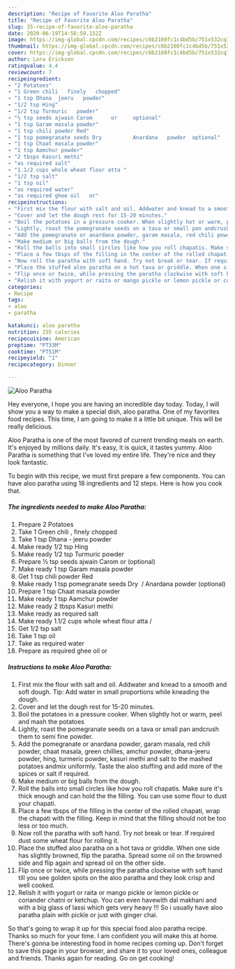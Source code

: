 ```yaml
---
description: "Recipe of Favorite Aloo Paratha"
title: "Recipe of Favorite Aloo Paratha"
slug: 35-recipe-of-favorite-aloo-paratha
date: 2020-06-19T14:56:59.152Z
image: https://img-global.cpcdn.com/recipes/c6b2160fc1c4bd5b/751x532cq70/aloo-paratha-recipe-main-photo.jpg
thumbnail: https://img-global.cpcdn.com/recipes/c6b2160fc1c4bd5b/751x532cq70/aloo-paratha-recipe-main-photo.jpg
cover: https://img-global.cpcdn.com/recipes/c6b2160fc1c4bd5b/751x532cq70/aloo-paratha-recipe-main-photo.jpg
author: Lora Erickson
ratingvalue: 4.4
reviewcount: 7
recipeingredient:
- "2 Potatoes"
- "1 Green chili   finely   chopped"
- "1 tsp Dhana  jeeru   powder"
- "1/2 tsp Hing"
- "1/2 tsp Turmuric   powder"
- "½ tsp seeds ajwain Carom      or     optional"
- "1 tsp Garam masala powder"
- "1 tsp chili powder Red"
- "1 tsp pomegranate seeds Dry          Anardana   powder  optional"
- "1 tsp Chaat masala powder"
- "1 tsp Aamchur powder"
- "2 tbsps Kasuri methi"
- "as required salt"
- "1.1/2 cups whole wheat flour atta "
- "1/2 tsp salt"
- "1 tsp oil"
- "as required water"
- "as required ghee oil   or"
recipeinstructions:
- "First mix the flour with salt and oil. Addwater and knead to a smooth and soft dough. Tip: Add water in small proportions while kneading the dough."
- "Cover and let the dough rest for 15-20 minutes."
- "Boil the potatoes in a pressure cooker. When slightly hot or warm, peel and mash the potatoes"
- "Lightly, roast the pomegranate seeds on a tava or small pan andcrush them to semi fine powder."
- "Add the pomegranate or anardana powder, garam masala, red chili powder, chaat masala, green chillies, amchur powder, dhana-jeeru powder, hing, turmeric powder, kasuri methi and salt to the mashed potatoes andmix uniformly. Taste the aloo stuffing and add more of the spices or salt if required."
- "Make medium or big balls from the dough."
- "Roll the balls into small circles like how you roll chapatis. Make sure it&#39;s thick enough and can hold the the filling. You can use some flour to dust your chapati."
- "Place a few tbsps of the filling in the center of the rolled chapati, wrap the chapati with the filling. Keep in mind that the filling should not be too less or too much."
- "Now roll the paratha with soft hand. Try not break or tear. If required dust some wheat flour for rolling it."
- "Place the stuffed aloo paratha on a hot tava or griddle. When one side has slightly browned, flip the paratha. Spread some oil on the browned side and flip again and spread oil on the other side."
- "Flip once or twice, while pressing the paratha clockwise with soft hand till you see golden spots on the aloo paratha and they look crisp and well cooked."
- "Relish it with yogurt or raita or mango pickle or lemon pickle or coriander chatni or ketchup. You can even havewith dal makhani and with a big glass of lassi which gets very heavy !!! So i usually have aloo paratha plain with pickle or just with ginger chai."
categories:
- Recipe
tags:
- aloo
- paratha

katakunci: aloo paratha 
nutrition: 255 calories
recipecuisine: American
preptime: "PT33M"
cooktime: "PT51M"
recipeyield: "1"
recipecategory: Dinner

---
```



![Aloo Paratha](https://img-global.cpcdn.com/recipes/c6b2160fc1c4bd5b/751x532cq70/aloo-paratha-recipe-main-photo.jpg)

Hey everyone, I hope you are having an incredible day today. Today, I will show you a way to make a special dish, aloo paratha. One of my favorites food recipes. This time, I am going to make it a little bit unique. This will be really delicious.



Aloo Paratha is one of the most favored of current trending meals on earth. It's enjoyed by millions daily. It's easy, it is quick, it tastes yummy. Aloo Paratha is something that I've loved my entire life. They're nice and they look fantastic.


To begin with this recipe, we must first prepare a few components. You can have aloo paratha using 18 ingredients and 12 steps. Here is how you cook that.

<!--inarticleads1-->

##### The ingredients needed to make Aloo Paratha:

1. Prepare 2 Potatoes
1. Take 1 Green chili ,  finely   chopped
1. Take 1 tsp Dhana - jeeru   powder
1. Make ready 1/2 tsp Hing
1. Make ready 1/2 tsp Turmuric   powder
1. Prepare ½ tsp seeds ajwain Carom      or     (optional)
1. Make ready 1 tsp Garam masala powder
1. Get 1 tsp chili powder Red
1. Make ready 1 tsp pomegranate seeds Dry        /  Anardana   powder  (optional)
1. Prepare 1 tsp Chaat masala powder
1. Make ready 1 tsp Aamchur powder
1. Make ready 2 tbsps Kasuri methi
1. Make ready as required salt
1. Make ready 1.1/2 cups whole wheat flour atta /
1. Get 1/2 tsp salt
1. Take 1 tsp oil
1. Take as required water
1. Prepare as required ghee oil   or




<!--inarticleads2-->

##### Instructions to make Aloo Paratha:

1. First mix the flour with salt and oil. Addwater and knead to a smooth and soft dough. Tip: Add water in small proportions while kneading the dough.
1. Cover and let the dough rest for 15-20 minutes.
1. Boil the potatoes in a pressure cooker. When slightly hot or warm, peel and mash the potatoes
1. Lightly, roast the pomegranate seeds on a tava or small pan andcrush them to semi fine powder.
1. Add the pomegranate or anardana powder, garam masala, red chili powder, chaat masala, green chillies, amchur powder, dhana-jeeru powder, hing, turmeric powder, kasuri methi and salt to the mashed potatoes andmix uniformly. Taste the aloo stuffing and add more of the spices or salt if required.
1. Make medium or big balls from the dough.
1. Roll the balls into small circles like how you roll chapatis. Make sure it&#39;s thick enough and can hold the the filling. You can use some flour to dust your chapati.
1. Place a few tbsps of the filling in the center of the rolled chapati, wrap the chapati with the filling. Keep in mind that the filling should not be too less or too much.
1. Now roll the paratha with soft hand. Try not break or tear. If required dust some wheat flour for rolling it.
1. Place the stuffed aloo paratha on a hot tava or griddle. When one side has slightly browned, flip the paratha. Spread some oil on the browned side and flip again and spread oil on the other side.
1. Flip once or twice, while pressing the paratha clockwise with soft hand till you see golden spots on the aloo paratha and they look crisp and well cooked.
1. Relish it with yogurt or raita or mango pickle or lemon pickle or coriander chatni or ketchup. You can even havewith dal makhani and with a big glass of lassi which gets very heavy !!! So i usually have aloo paratha plain with pickle or just with ginger chai.




So that's going to wrap it up for this special food aloo paratha recipe. Thanks so much for your time. I am confident you will make this at home. There's gonna be interesting food in home recipes coming up. Don't forget to save this page in your browser, and share it to your loved ones, colleague and friends. Thanks again for reading. Go on get cooking!

